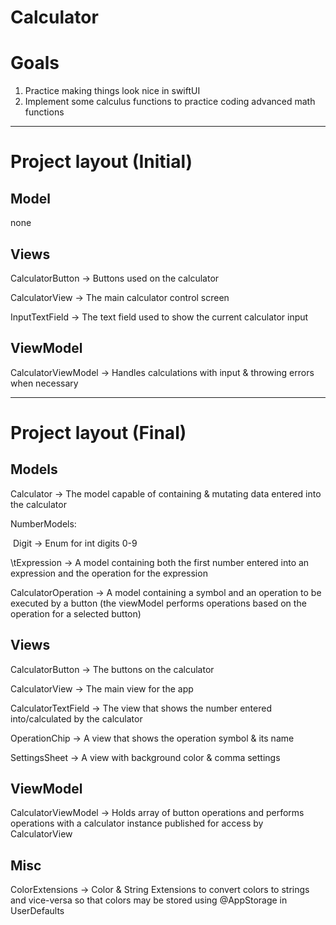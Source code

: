 # Calculator

# Goals

1. Practice making things look nice in swiftUI
2. Implement some calculus functions to practice coding advanced math functions

---

# Project layout (Initial)

## Model

none

## Views

CalculatorButton → Buttons used on the calculator

CalculatorView → The main calculator control screen

InputTextField → The text field used to show the current calculator input

## ViewModel

CalculatorViewModel → Handles calculations with input & throwing errors when necessary

---

# Project layout (Final)

## Models

Calculator → The model capable of containing & mutating data entered into the calculator

NumberModels:

&nbsp;Digit → Enum for int digits 0-9

\tExpression → A model containing both the first number entered into an expression and the operation for the expression

CalculatorOperation → A model containing a symbol and an operation to be executed by a button (the viewModel performs operations based on the operation for a selected button)

## Views

CalculatorButton → The buttons on the calculator

CalculatorView → The main view for the app

CalculatorTextField → The view that shows the number entered into/calculated by the calculator

OperationChip → A view that shows the operation symbol & its name

SettingsSheet → A view with background color & comma settings

## ViewModel

CalculatorViewModel → Holds array of button operations and performs operations with a calculator instance published for access by CalculatorView

## Misc

ColorExtensions → Color & String Extensions to convert colors to strings and vice-versa so that colors may be stored using @AppStorage in UserDefaults
